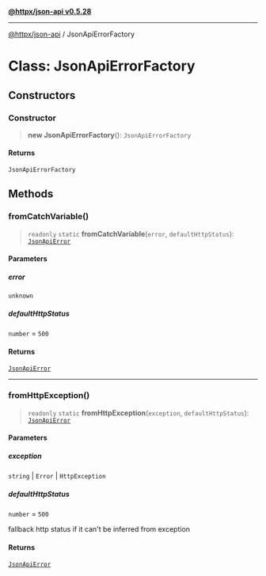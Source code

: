 [**@httpx/json-api v0.5.28**](../README.md)

***

[@httpx/json-api](../README.md) / JsonApiErrorFactory

# Class: JsonApiErrorFactory

## Constructors

### Constructor

> **new JsonApiErrorFactory**(): `JsonApiErrorFactory`

#### Returns

`JsonApiErrorFactory`

## Methods

### fromCatchVariable()

> `readonly` `static` **fromCatchVariable**(`error`, `defaultHttpStatus`): [`JsonApiError`](../type-aliases/JsonApiError.md)

#### Parameters

##### error

`unknown`

##### defaultHttpStatus

`number` = `500`

#### Returns

[`JsonApiError`](../type-aliases/JsonApiError.md)

***

### fromHttpException()

> `readonly` `static` **fromHttpException**(`exception`, `defaultHttpStatus`): [`JsonApiError`](../type-aliases/JsonApiError.md)

#### Parameters

##### exception

`string` | `Error` | `HttpException`

##### defaultHttpStatus

`number` = `500`

fallback http status if it can't be inferred from exception

#### Returns

[`JsonApiError`](../type-aliases/JsonApiError.md)
